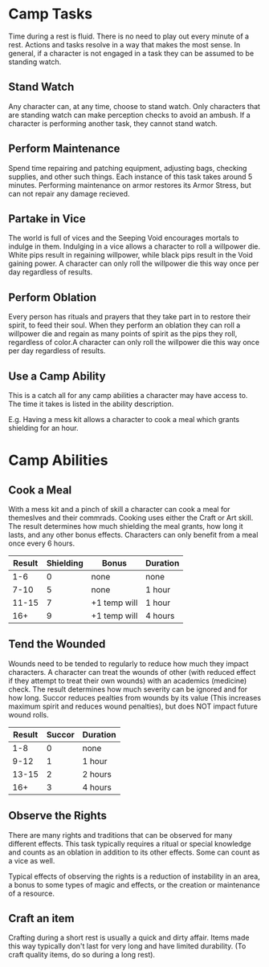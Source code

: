 # Camp Tasks

Time during a rest is fluid. There is no need to play out every minute of a rest. Actions and tasks resolve in a way that makes the most sense. In general, if a character is not engaged in a task they can be assumed to be standing watch.

## Stand Watch

Any character can, at any time, choose to stand watch. Only characters that are standing watch can make perception checks to avoid an ambush. If a character is performing another task, they cannot stand watch.

## Perform Maintenance

Spend time repairing and patching equipment, adjusting bags, checking supplies, and other such things. Each instance of this task takes around 5 minutes. Performing maintenance on armor restores its Armor Stress, but can not repair any damage recieved.

## Partake in Vice

The world is full of vices and the Seeping Void encourages mortals to indulge in them. Indulging in a vice allows a character to roll a willpower die. White pips result in regaining willpower, while black pips result in the Void gaining power. A character can only roll the willpower die this way once per day regardless of results.

## Perform Oblation

Every person has rituals and prayers that they take part in to restore their spirit, to feed their soul. When they perform an oblation they can roll a willpower die and regain as many points of spirit as the pips they roll, regardless of color.A character can only roll the willpower die this way once per day regardless of results.

## Use a Camp Ability

This is a catch all for any camp abilities a character may have access to. The time it takes is listed in the ability description.

E.g. Having a mess kit allows a character to cook a meal which grants shielding for an hour.

# Camp Abilities

## Cook a Meal

With a mess kit and a pinch of skill a character can cook a meal for themeslves and their commrads. Cooking uses either the Craft or Art skill. The result determines how much shielding the meal grants, how long it lasts, and any other bonus effects. Characters can only benefit from a meal once every 6 hours.

| Result | Shielding | Bonus        | Duration |
| ------ | --------- | ------------ | -------- |
| 1-6    | 0         | none         | none     |
| 7-10   | 5         | none         | 1 hour   |
| 11-15  | 7         | +1 temp will | 1 hour   |
| 16+    | 9         | +1 temp will | 4 hours  |

## Tend the Wounded

Wounds need to be tended to regularly to reduce how much they impact characters. A character can treat the wounds of other (with reduced effect if they attempt to treat their own wounds) with an academics (medicine) check. The result determines how much severity can be ignored and for how long. Succor reduces pealties from wounds by its value (This increases maximum spirit and reduces wound penalties), but does NOT impact future wound rolls.

| Result | Succor | Duration |
| ------ | ------ | -------- |
| 1-8    | 0      | none     |
| 9-12   | 1      | 1 hour   |
| 13-15  | 2      | 2 hours  |
| 16+    | 3      | 4 hours  |

## Observe the Rights

There are many rights and traditions that can be observed for many different effects. This task typically requires a ritual or special knowledge and counts as an oblation in addition to its other effects. Some can count as a vice as well.

Typical effects of observing the rights is a reduction of instability in an area, a bonus to some types of magic and effects, or the creation or maintenance of a resource.

## Craft an item

Crafting during a short rest is usually a quick and dirty affair. Items made this way typically don't last for very long and have limited durability. (To craft quality items, do so during a long rest).